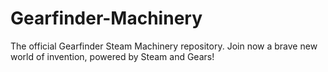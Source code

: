 # Gearfinder-Machinery
The official Gearfinder Steam Machinery repository. Join now a brave new world of invention, powered by Steam and Gears!
